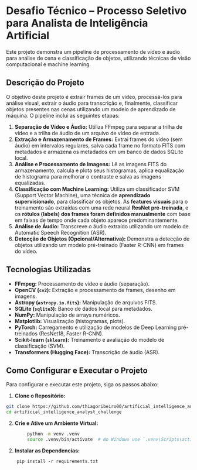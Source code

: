 # Desafio Técnico – Processo Seletivo para Analista de Inteligência Artificial

Este projeto demonstra um pipeline de processamento de vídeo e áudio para análise de cena e classificação de objetos, utilizando técnicas de visão computacional e machine learning.

## Descrição do Projeto

O objetivo deste projeto é extrair frames de um vídeo, processá-los para análise visual, extrair o áudio para transcrição e, finalmente, classificar objetos presentes nas cenas utilizando um modelo de aprendizado de máquina. O pipeline inclui as seguintes etapas:

1.  **Separação de Vídeo e Áudio:** Utiliza FFmpeg para separar a trilha de vídeo e a trilha de áudio de um arquivo de vídeo de entrada.
2.  **Extração e Armazenamento de Frames:** Extrai frames do vídeo (sem áudio) em intervalos regulares, salva cada frame no formato FITS com metadados e armazena os metadados em um banco de dados SQLite local.
3.  **Análise e Processamento de Imagens:** Lê as imagens FITS do armazenamento, calcula e plota seus histogramas, aplica equalização de histograma para melhorar o contraste e salva as imagens equalizadas.
4.  **Classificação com Machine Learning:** Utiliza um classificador SVM (Support Vector Machine), uma técnica de **aprendizado supervisionado**, para classificar os objetos. As **features visuais** para o treinamento são extraídas com uma rede neural **ResNet pré-treinada**, e os **rótulos (labels) dos frames foram definidos manualmente** com base em faixas de tempo onde cada objeto aparece predominantemente.
5.  **Análise de Áudio:** Transcreve o áudio extraído utilizando um modelo de Automatic Speech Recognition (ASR).
6.  **Detecção de Objetos (Opcional/Alternativa):** Demonstra a detecção de objetos utilizando um modelo pré-treinado (Faster R-CNN) em frames do vídeo.

## Tecnologias Utilizadas

*   **FFmpeg:** Processamento de vídeo e áudio (separação).
*   **OpenCV (`cv2`):** Extração e processamento de frames, desenho em imagens.
*   **Astropy (`astropy.io.fits`):** Manipulação de arquivos FITS.
*   **SQLite (`sqlite3`):** Banco de dados local para metadados.
*   **NumPy:** Manipulação de arrays numéricos.
*   **Matplotlib:** Visualização (histogramas, plots).
*   **PyTorch:** Carregamento e utilização de modelos de Deep Learning pré-treinados (ResNet18, Faster R-CNN).
*   **Scikit-learn (`sklearn`):** Treinamento e avaliação do modelo de classificação (SVM).
*   **Transformers (Hugging Face):** Transcrição de áudio (ASR).

## Como Configurar e Executar o Projeto

Para configurar e executar este projeto, siga os passos abaixo:

1.  **Clone o Repositório:**
```bash
git clone https://github.com/thiagoribeiro00/artificial_intelligence_analyst_challenge.git
cd artificial_intelligence_analyst_challenge
```

2.  **Crie e Ative um Ambiente Virtual:**
```bash
        python -m venv .venv
        source .venv/bin/activate  # No Windows use `.venv\Scripts\activate`
```
2. **Instalar as Dependencias:**
```
    pip install -r requirements.txt
```
